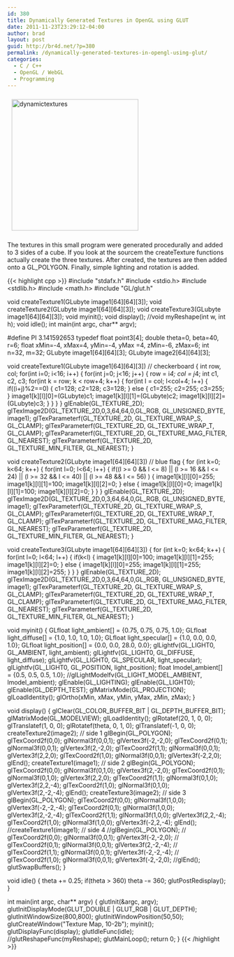 ```yaml
---
id: 380
title: Dynamically Generated Textures in OpenGL using GLUT
date: 2011-11-23T23:29:12-04:00
author: brad
layout: post
guid: http://br4d.net/?p=380
permalink: /dynamically-generated-textures-in-opengl-using-glut/
categories:
  - C / C++
  - OpenGL / WebGL
  - Programming
---
```

<div class="pull-left" style="padding:10px;">
  <a href="/images/2015/01/dynamictextures.png"><img src="/images/2015/01/dynamictextures-290x300.png" alt="dynamictextures" width="290" height="300" class="alignnone size-medium wp-image-381" srcset="/images/2015/01/dynamictextures-290x300.png 290w, /images/2015/01/dynamictextures.png 351w" sizes="(max-width: 290px) 100vw, 290px" /></a>
</div>

The textures in this small program were generated procedurally and added to 3 sides of a cube. If you look at the sourcem the createTexture functions actually create the three textures. After created, the textures are then added onto a GL_POLYGON. Finally, simple lighting and rotation is added.

{{< highlight cpp >}}
#include "stdafx.h"
#include <stdio.h>
#include <stdlib.h>
#include <math.h>
#include "GL/glut.h"

void createTexture1(GLubyte image1[64][64][3]);
void createTexture2(GLubyte image1[64][64][3]);
void createTexture3(GLubyte image1[64][64][3]);
void myinit();
void display();
//void myReshape(int w, int h);
void idle();
int main(int argc, char** argv);

#define PI 3.141592653
typedef float point3[4];
double theta=0, beta=40, r=6;
float xMin=-4, xMax=4, yMin=-4, yMax =4, zMin=-6, zMax=6;
int n=32, m=32;
GLubyte image1[64][64][3];
GLubyte image2[64][64][3];

void createTexture1(GLubyte image1[64][64][3]) // checkerboard
{
    int row, col;
    for(int i=0; i<16; i++)
    {
        for(int j=0; j<16; j++)
        {
            row = i*4;
            col = j*4;
            int c1, c2, c3;
            for(int k = row; k < row+4; k++)
            {
                for(int l = col; l<col+4; l++)
                {
                    if((i+j)%2==0)
                    {
                        c1=128; c2=128; c3=128;
                    }
                    else
                    {
                        c1=255; c2=255; c3=255;
                    }
                    image1[k][l][0]=(GLubyte)c1;
                    image1[k][l][1]=(GLubyte)c2;
                    image1[k][l][2]=(GLubyte)c3;
                }
            }
        }
    }
    glEnable(GL_TEXTURE_2D);
    glTexImage2D(GL_TEXTURE_2D,0,3,64,64,0,GL_RGB, GL_UNSIGNED_BYTE, image1);
    glTexParameterf(GL_TEXTURE_2D, GL_TEXTURE_WRAP_S, GL_CLAMP);
    glTexParameterf(GL_TEXTURE_2D, GL_TEXTURE_WRAP_T, GL_CLAMP);
    glTexParameterf(GL_TEXTURE_2D, GL_TEXTURE_MAG_FILTER, GL_NEAREST);
    glTexParameterf(GL_TEXTURE_2D, GL_TEXTURE_MIN_FILTER, GL_NEAREST);
}

void createTexture2(GLubyte image1[64][64][3]) // blue flag
{
    for (int k=0; k<64; k++)
    {
        for(int l=0; l<64; l++)
        {
            if((l >= 0 && l <= 8) || (l >= 16 && l <= 24) || (l >= 32 && l <= 40) || (l >= 48 && l <= 56) )
            {
                image1[k][l][0]=255;
                image1[k][l][1]=100;
                image1[k][l][2]=0;
            } else {
                image1[k][l][0]=0;
                image1[k][l][1]=100;
                image1[k][l][2]=0;
            }
        }
    }
    glEnable(GL_TEXTURE_2D);
    glTexImage2D(GL_TEXTURE_2D,0,3,64,64,0,GL_RGB, GL_UNSIGNED_BYTE, image1);
    glTexParameterf(GL_TEXTURE_2D, GL_TEXTURE_WRAP_S, GL_CLAMP);
    glTexParameterf(GL_TEXTURE_2D, GL_TEXTURE_WRAP_T, GL_CLAMP);
    glTexParameterf(GL_TEXTURE_2D, GL_TEXTURE_MAG_FILTER, GL_NEAREST);
    glTexParameterf(GL_TEXTURE_2D, GL_TEXTURE_MIN_FILTER, GL_NEAREST);
}

void createTexture3(GLubyte image1[64][64][3])
{
    for (int k=0; k<64; k++)
    {
        for(int l=0; l<64; l++)
        {
            if(k<l)
            {
                image1[k][l][0]=100;
                image1[k][l][1]=255;
                image1[k][l][2]=0;
            } else {
                image1[k][l][0]=255;
                image1[k][l][1]=255;
                image1[k][l][2]=255;
            }
        }
    }
    glEnable(GL_TEXTURE_2D);
    glTexImage2D(GL_TEXTURE_2D,0,3,64,64,0,GL_RGB, GL_UNSIGNED_BYTE, image1);
    glTexParameterf(GL_TEXTURE_2D, GL_TEXTURE_WRAP_S, GL_CLAMP);
    glTexParameterf(GL_TEXTURE_2D, GL_TEXTURE_WRAP_T, GL_CLAMP);
    glTexParameterf(GL_TEXTURE_2D, GL_TEXTURE_MAG_FILTER, GL_NEAREST);
    glTexParameterf(GL_TEXTURE_2D, GL_TEXTURE_MIN_FILTER, GL_NEAREST);
}

void myinit()
{
    GLfloat light_ambient[] = {0.75, 0.75, 0.75, 1.0};
    GLfloat light_diffuse[] = {1.0, 1.0, 1.0, 1.0};
    GLfloat light_specular[] = {1.0, 0.0, 0.0, 1.0};
    GLfloat light_position[] = {0.0, 0.0, 28.0, 0.0};
    glLightfv(GL_LIGHT0, GL_AMBIENT, light_ambient);
    glLightfv(GL_LIGHT0, GL_DIFFUSE, light_diffuse);
    glLightfv(GL_LIGHT0, GL_SPECULAR, light_specular);
    glLightfv(GL_LIGHT0, GL_POSITION, light_position);
    float lmodel_ambient[] = {0.5, 0.5, 0.5, 1.0};
    //glLightModelfv(GL_LIGHT_MODEL_AMBIENT, lmodel_ambient);
    glEnable(GL_LIGHTING);
    glEnable(GL_LIGHT0);
    glEnable(GL_DEPTH_TEST);
    glMatrixMode(GL_PROJECTION);
    glLoadIdentity();
    glOrtho(xMin, xMax, yMin, yMax, zMin, zMax);
}

void display()
{
    glClear(GL_COLOR_BUFFER_BIT | GL_DEPTH_BUFFER_BIT);
    glMatrixMode(GL_MODELVIEW);
    glLoadIdentity();
    glRotatef(20, 1, 0, 0);
    glTranslatef(1, 0, 0);
    glRotatef(theta, 0, 1, 0);
    glTranslatef(-1, 0, 0);
    createTexture2(image2); // side 1
    glBegin(GL_POLYGON);
        glTexCoord2f(0,0); glNormal3f(0,0,1); glVertex3f(-2,-2,0);
        glTexCoord2f(0,1); glNormal3f(0,0,1); glVertex3f(2,-2,0);
        glTexCoord2f(1,1); glNormal3f(0,0,1); glVertex3f(2,2,0);
        glTexCoord2f(1,0); glNormal3f(0,0,1); glVertex3f(-2,2,0);
    glEnd();
    createTexture1(image1); // side 2
    glBegin(GL_POLYGON);
        glTexCoord2f(0,0); glNormal3f(0,1,0); glVertex3f(2,-2,0);
        glTexCoord2f(0,1); glNormal3f(0,1,0); glVertex3f(2,2,0);
        glTexCoord2f(1,1); glNormal3f(0,1,0); glVertex3f(2,2,-4);
        glTexCoord2f(1,0); glNormal3f(0,1,0); glVertex3f(2,-2,-4);
    glEnd();
    createTexture3(image2); // side 3
    glBegin(GL_POLYGON);
        glTexCoord2f(0,0); glNormal3f(1,0,0); glVertex3f(-2,-2,-4);
        glTexCoord2f(0,1); glNormal3f(1,0,0); glVertex3f(2,-2,-4);
        glTexCoord2f(1,1); glNormal3f(1,0,0); glVertex3f(2,2,-4);
        glTexCoord2f(1,0); glNormal3f(1,0,0); glVertex3f(-2,2,-4);
    glEnd();
    //createTexture1(image1); // side 4
    //glBegin(GL_POLYGON);
    //  glTexCoord2f(0,0); glNormal3f(0,0,1); glVertex3f(-2,-2,0);
    //  glTexCoord2f(0,1); glNormal3f(0,0,1); glVertex3f(2,-2,-4);
    //  glTexCoord2f(1,1); glNormal3f(0,0,1); glVertex3f(-2,-2,-4);
    //  glTexCoord2f(1,0); glNormal3f(0,0,1); glVertex3f(-2,-2,0);
    //glEnd();
    glutSwapBuffers();
}

void idle()
{
    theta += 0.25;
    if(theta > 360)
        theta -= 360;
    glutPostRedisplay();
}

int main(int argc, char** argv)
{
    glutInit(&argc, argv);
    glutInitDisplayMode(GLUT_DOUBLE | GLUT_RGB | GLUT_DEPTH);
    glutInitWindowSize(800,800);
    glutInitWindowPosition(50,50);
    glutCreateWindow("Texture Map, 10-2b");
    myinit();
    glutDisplayFunc(display);
    glutIdleFunc(idle);
    //glutReshapeFunc(myReshape);
    glutMainLoop();
    return 0;
}
{{< /highlight >}}

